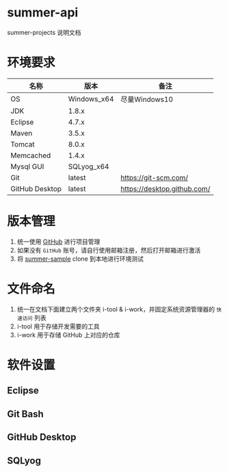# summer-api

summer-projects 说明文档

# 环境要求

| 名称       | 版本          | 备注 |
| --------- | -----------  | ------------- |
| OS        | Windows_x64  | 尽量Windows10 |
| JDK       | 1.8.x        |               |
| Eclipse   | 4.7.x        |               |
| Maven     | 3.5.x        |               |
| Tomcat    | 8.0.x        |               |
| Memcached | 1.4.x        |               |
| Mysql GUI | SQLyog_x64   |               |
| Git       | latest       | https://git-scm.com/ |
| GitHub Desktop | latest  | https://desktop.github.com/ |

# 版本管理

1. 统一使用 [GitHub](https://github.com/) 进行项目管理
2. 如果没有 `GitHub` 账号，请自行使用邮箱注册，然后打开邮箱进行激活
3. 将 [summer-sample](https://github.com/cn-cerc/summer-sample) clone 到本地进行环境测试

# 文件命名
1. 统一在文档下面建立两个文件夹 i-tool & i-work，并固定系统资源管理器的 `快速访问` 列表
2. i-tool 用于存储开发需要的工具
3. i-work 用于存储 GitHub 上对应的仓库

# 软件设置

## Eclipse 

## Git Bash 

## GitHub Desktop

## SQLyog